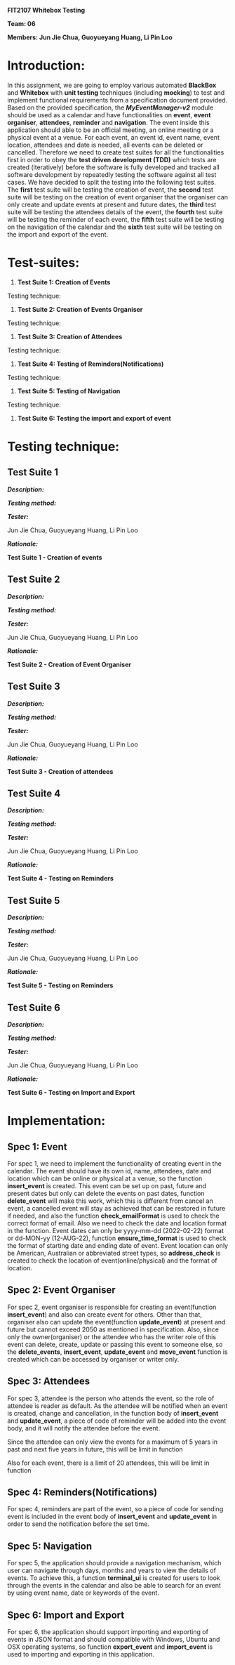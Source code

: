 ﻿**FIT2107 Whitebox Testing**

**Team: 06**

**Members: Jun Jie Chua, Guoyueyang Huang, Li Pin Loo**

# Introduction:

In this assignment, we are going to employ various automated **BlackBox** and **Whitebox** with **unit testing** techniques (including **mocking**) to test and implement functional requirements from a specification document provided. Based on the provided specification, the ***MyEventManager-v2*** module should be used as a calendar and have functionalities on **event**, **event organiser**, **attendees**, **reminder** and **navigation**. The event inside this application should able to be an official meeting, an online meeting or a physical event at a venue. For each event, an event id, event name, event location, attendees and date is needed, all events can be deleted or cancelled. Therefore we need to create test suites for all the functionalities first in order to obey the **test driven development (TDD)** which tests are created (iteratively) before the software is fully developed and tracked all software development by repeatedly testing the software against all test cases. We have decided to split the testing into the following test suites. The **first** test suite will be testing the creation of event, the **second** test suite will be testing on the creation of event organiser that the organiser can only create and update events at present and future dates, the **third** test suite will be testing the attendees details of the event, the **fourth** test suite will be testing the reminder of each event, the **fifth** test suite will be testing on the navigation of the calendar and the **sixth** test suite will be testing on the import and export of the event.

# Test-suites:

1. **Test Suite 1: Creation of Events**

Testing technique:

1. **Test Suite 2: Creation of Events Organiser**

Testing technique: 

1. **Test Suite 3: Creation of Attendees**

Testing technique: 

1. **Test Suite 4: Testing of Reminders(Notifications)**

Testing technique: 

1. **Test Suite 5: Testing of Navigation**

Testing technique: 

1. **Test Suite 6: Testing the import and export of event**

# Testing technique: 

## **Test Suite 1**

***Description:***

***Testing method:*** 

***Tester:***

Jun Jie Chua, Guoyueyang Huang, Li Pin Loo

***Rationale:***

**Test Suite 1 - Creation of events** 

## **Test Suite 2**

***Description:***

***Testing method:*** 

***Tester:***

Jun Jie Chua, Guoyueyang Huang, Li Pin Loo

***Rationale:***

**Test Suite 2 - Creation of Event Organiser**

## **Test Suite 3**

***Description:***

***Testing method:*** 

***Tester:***

Jun Jie Chua, Guoyueyang Huang, Li Pin Loo

***Rationale:***

**Test Suite 3 - Creation of attendees**

## **Test Suite 4**

***Description:***

***Testing method:*** 

***Tester:***

Jun Jie Chua, Guoyueyang Huang, Li Pin Loo

***Rationale:***

**Test Suite 4 - Testing on Reminders**

## **Test Suite 5**

***Description:***

***Testing method:*** 

***Tester:***

Jun Jie Chua, Guoyueyang Huang, Li Pin Loo

***Rationale:***

**Test Suite 5 - Testing on Reminders** 

## **Test Suite 6**

***Description:***

***Testing method:*** 

***Tester:***

Jun Jie Chua, Guoyueyang Huang, Li Pin Loo

***Rationale:***

**Test Suite 6 - Testing on Import and Export** 

# **Implementation:**

## **Spec 1: Event**

For spec 1, we need to implement the functionality of creating event in the calendar. The event should have its own id, name, attendees, date and location which can be online or physical at a venue, so the function **insert\_event** is created. This event can be set up on past, future and present dates but only can delete the events on past dates, function **delete\_event** will make this work, which this is different from cancel an event, a cancelled event will stay as achieved that can be restored in future if needed, and also the function **check\_emailFormat** is used to check the correct format of email.  Also we need to check the date and location format in the function. Event dates can only be yyyy-mm-dd (2022-02-22) format or dd-MON-yy (12-AUG-22), function **ensure\_time\_format** is used to check the format of starting date and ending date of event. Event location can only be American, Australian or abbreviated street types, so **address\_check** is created to check the location of event(online/physical) and the format of location.

## **Spec 2: Event Organiser**

For spec 2, event organiser is responsible for creating an event(function **insert\_event**) and also can create event for others. Other than that, organiser also can update the event(function **update\_event**) at present and future but cannot exceed 2050 as mentioned in specification. Also, since only the owner(organiser) or the attendee who has the writer role of this event can delete, create, update or passing this event to someone else, so the **delete\_events**, **insert\_event**, **update\_event** and **move\_event** function is created which can be accessed by organiser or writer only.

## **Spec 3: Attendees**

For spec 3, attendee is the person who attends the event, so the role of attendee is reader as default. As the attendee will be notified when an event is created, change and cancellation, in the function body of **insert\_event** and **update\_event**, a piece of code of reminder will be added into the event body, and it will notify the attendee before the event.

Since the attendee can only view the events for a maximum of 5 years in past and next five years in future, this will be limit in function

Also for each event, there is a limit of 20 attendees, this will be limit in function 

## **Spec 4: Reminders(Notifications)**

For spec 4, reminders are part of the event, so a piece of code for sending event is included in the event body of **insert\_event** and **update\_event** in order to send the notification before the set time.

## **Spec 5: Navigation**

For spec 5,  the application should provide a navigation mechanism, which user can navigate through days, months and years to view the details of events. To achieve this, a function **terminal\_ui** is created for users to look through the events in the calendar and also be able to search for an event by using event name, date or keywords of the event.

## **Spec 6: Import and Export**

For spec 6, the application should support importing and exporting of events in JSON format and should compatible with Windows, Ubuntu and OSX operating systems, so function **export\_event** and **import\_event** is used to importing and exporting in this application.
